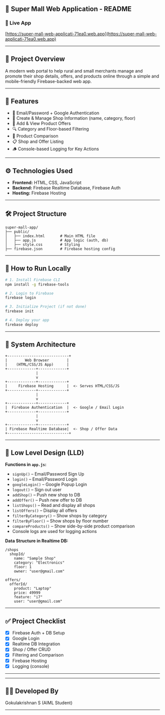 
## 📌 Super Mall Web Application - README

### 🔗 Live App
[https://super-mall-web-applicati-71ea0.web.app](https://super-mall-web-applicati-71ea0.web.app)

---

## 📝 Project Overview
A modern web portal to help rural and small merchants manage and promote their shop details, offers, and products online through a simple and mobile-friendly Firebase-backed web app.

---

## 🚀 Features
- 🔐 Email/Password + Google Authentication
- 🏪 Create & Manage Shop Information (name, category, floor)
- 🎁 Add & View Product Offers
- 🔍 Category and Floor-based Filtering
- 🧾 Product Comparison
- 📋 Shop and Offer Listing
- 🪵 Console-based Logging for Key Actions

---

## ⚙️ Technologies Used
- **Frontend:** HTML, CSS, JavaScript
- **Backend:** Firebase Realtime Database, Firebase Auth
- **Hosting:** Firebase Hosting

---

## 🛠️ Project Structure
```
super-mall-app/
├── public/
│   ├── index.html       # Main HTML file
│   ├── app.js           # App logic (auth, db)
│   ├── style.css        # Styling
├── firebase.json        # Firebase hosting config
```

---


## 🧪 How to Run Locally
```bash
# 1. Install Firebase CLI
npm install -g firebase-tools

# 2. Login to Firebase
firebase login

# 3. Initialize Project (if not done)
firebase init

# 4. Deploy your app
firebase deploy
```

---

## 🧠 System Architecture
```
+----------------------------+
|        Web Browser        |
|    (HTML/CSS/JS App)      |
+-------------+-------------+
              |
              v
+-------------+-------------+
|     Firebase Hosting      |  <- Serves HTML/CSS/JS
+-------------+-------------+
              |
              v
+-------------+-------------+
|  Firebase Authentication  |  <- Google / Email Login
+-------------+-------------+
              |
              v
+-------------+-------------+
| Firebase Realtime Database|  <- Shop / Offer Data
+----------------------------+
```

---

## 🧩 Low Level Design (LLD)

**Functions in `app.js`:**
- `signUp()` – Email/Password Sign Up
- `login()` – Email/Password Login
- `googleLogin()` – Google Popup Login
- `logout()` – Sign out user
- `addShop()` – Push new shop to DB
- `addOffer()` – Push new offer to DB
- `listShops()` – Read and display all shops
- `listOffers()` – Display all offers
- `filterByCategory()` – Show shops by category
- `filterByFloor()` – Show shops by floor number
- `compareProducts()` – Show side-by-side product comparison
- Console logs are used for logging actions

**Data Structure in Realtime DB:**
```
/shops
  shopId/
    name: "Sample Shop"
    category: "Electronics"
    floor: 1
    owner: "user@gmail.com"

offers/
  offerId/
    product: "Laptop"
    price: 49999
    feature: "i7"
    user: "user@gmail.com"
```

---

## ✅ Project Checklist
- [x] Firebase Auth + DB Setup
- [x] Google Login
- [x] Realtime DB Integration
- [x] Shop / Offer CRUD
- [x] Filtering and Comparison
- [x] Firebase Hosting
- [x] Logging (console)

---



---

## 👨‍💻 Developed By
Gokulakrishnan S (AIML Student)

---
